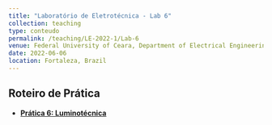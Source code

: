 ```yaml
---
title: "Laboratório de Eletrotécnica - Lab 6"
collection: teaching
type: conteudo
permalink: /teaching/LE-2022-1/Lab-6
venue: Federal University of Ceara, Department of Electrical Engineering
date: 2022-06-06
location: Fortaleza, Brazil
---
```


## Roteiro de Prática
- [**Prática 6: Luminotécnica**](https://drive.google.com/file/d/1LZuhx2Ayb5BW-fajYe8ktj3H6_uVEiDu/view?usp=sharing)
